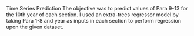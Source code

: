 Time Series Prediction
The objective was to predict values of Para 9-13 for the 10th year of each section. 
I used an extra-trees regressor model by taking Para 1-8 and year as inputs in each section to perform regression upon the given dataset.
